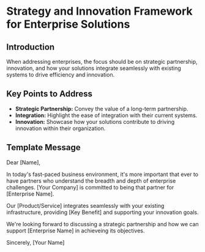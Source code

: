 # Strategy and Innovation Framework for Enterprise Solutions

## Introduction 
When addressing enterprises, the focus should be on strategic partnership, innovation, and how your solutions integrate seamlessly with existing systems to drive efficiency and innovation.

## Key Points to Address
- **Strategic Partnership:** Convey the value of a long-term partnership.
- **Integration:** Highlight the ease of integration with their current systems.
- **Innovation:** Showcase how your solutions contribute to driving innovation within their organization.

## Template Message
Dear [Name],

In today's fast-paced business environment, it's more important that ever to have partners who understand the breadth and depth of enterprise challenges. [Your Company] is committed to being that partner for [Enterprise Name].

Our [Product/Service] integrates seamlessly with your existing infrastructure, providing [Key Benefit] and supporting your innovation goals.

We're looking forward to discussing a strategic partnership and how we can support [Enterprise Name] in achieveing its objectives.

Sincerely,
[Your Name]